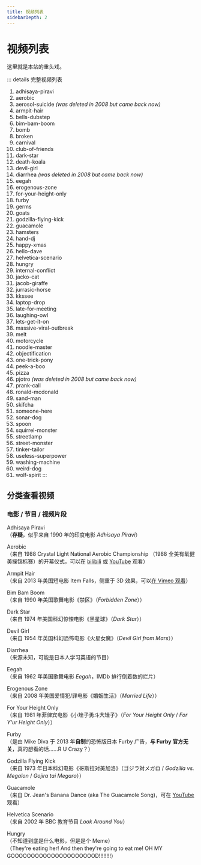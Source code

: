 ```yaml
---
title: 视频列表
sidebarDepth: 2
---
```


# 视频列表

这里就是本站的重头戏。

::: details 完整视频列表
1. adhisaya-piravi
1. aerobic
1. aerosol-suicide *(was deleted in 2008 but came back now)*
1. armpit-hair
1. bells-dubstep
1. bim-bam-boom
1. bomb
1. broken
1. carnival
1. club-of-friends
1. dark-star
1. death-koala
1. devil-girl
1. diarrhea *(was deleted in 2008 but came back now)*
1. eegah
1. erogenous-zone
1. for-your-height-only
1. furby
1. germs
1. goats
1. godzilla-flying-kick
1. guacamole
1. hamsters
1. hand-dj
1. happy-xmas
1. hello-dave
1. helvetica-scenario
1. hungry
1. internal-conflict
1. jacko-cat
1. jacob-giraffe
1. jurrasic-horse
1. kkssee
1. laptop-drop
1. late-for-meeting
1. laughing-owl
1. lets-get-it-on
1. massive-viral-outbreak
1. melt
1. motorcycle
1. noodle-master
1. objectification
1. one-trick-pony
1. peek-a-boo
1. pizza
1. pjotro *(was deleted in 2008 but came back now)*
1. prank-call
1. ronald-mcdonald
1. sand-man
1. skifcha
1. someone-here
1. sonar-dog
1. spoon
1. squirrel-monster
1. streetlamp
1. street-monster
1. tinker-tailor
1. useless-superpower
1. washing-machine
1. weird-dog
1. wolf-spirit
:::

## 分类查看视频

### 电影 / 节目 / 视频片段

Adhisaya Piravi  
（**存疑**，似乎来自 1990 年的印度电影 *Adhisaya Piravi*）

Aerobic  
（来自 1988 Crystal Light National Aerobic Championship （1988 全美有氧健美操锦标赛）的开幕仪式，可以在 [bilibili](https://www.bilibili.com/video/av53196597) 或 [YouTube](https://www.youtube.com/watch?v=ozoTzkCeO-A) 观看）

Armpit Hair  
（来自 2013 年美国短电影 Item Falls，侧重于 3D 效果，可以[在 Vimeo 观看](https://vimeo.com/75735815)）

Bim Bam Boom  
（来自 1990 年美国歌舞电影《禁区》（*Forbidden Zone*））

Dark Star  
（来自 1974 年美国科幻惊悚电影《黑星球》（*Dark Star*））

Devil Girl  
（来自 1954 年英国科幻恐怖电影《火星女魔》（*Devil Girl from Mars*））

Diarrhea  
（来源未知，可能是日本人学习英语的节目）

Eegah  
（来自 1962 年美国歌舞电影 *Eegah*，IMDb 排行倒着数的烂片）

Erogenous Zone  
（来自 2008 年美国爱情犯/罪电影《婚姻生活》（*Married Life*））

For Your Height Only  
（来自 1981 年菲律宾电影《小矬子勇斗大矬子》（*For Your Height Only* / *For Y'ur Height Only*））

Furby <Badge text="同时归为恐怖视频" type="error" />  
（是由 Mike Diva 于 2013 年**自制**的恐怖版日本 Furby 广告，**与 Furby 官方无关**，真的想看的话......R U Crazy？）

Godzilla Flying Kick  
（来自 1973 年日本科幻电影《哥斯拉对美加洛》（ゴジラ対メガロ / *Godzilla vs. Megalon* / *Gojira tai Megaro*））

Guacamole  
（来自 Dr. Jean's Banana Dance (aka The Guacamole Song)，可在 [YouTube](https://www.youtube.com/watch?v=MFmr_TZLpS0) 观看）

Helvetica Scenario  
（来自 2002 年 BBC 教育节目 *Look Around You*）

Hungry <Badge text="同为 Meme" />  
（不知道到底是什么电影，但是是个 Meme）  
（They're eating her! And then they're going to eat me! OH MY GOOOOOOOOOOOOOOOOOOOOOD!!!!!!!!）